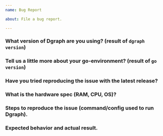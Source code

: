 ```yaml
---
name: Bug Report

about: File a bug report.

---
```


 <!-- If you suspect this could be a bug, follow the template. -->

### What version of Dgraph are you using? (result of `dgraph version`)


### Tell us a little more about your go-environment? (result of `go version`)


### Have you tried reproducing the issue with the latest release? 


### What is the hardware spec (RAM, CPU, OS)?


### Steps to reproduce the issue (command/config used to run Dgraph).


### Expected behavior and actual result.

